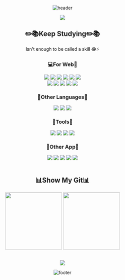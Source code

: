 <div align="center">
  
![header](https://capsule-render.vercel.app/api?type=waving&color=gradient&height=230&section=header&text=print('YeChan')&fontAlign=50&fontAlignY=45&fontSize=70&fontColor=000000&desc=Studying%20for%20become%20Full%20Stack%20Dev&descAlignY=20&descAlign=75)


  
<a href="#" target="_blank">
  <img src="https://img.shields.io/badge/-ssy01077@gmail.com-EA4335?style=for-the-badge&logo=Gmail&logoColor=ffffff"/>
</a><br/>


## :pencil2::books:Keep Studying:pencil2::books:
Isn't enough to be called a skill :joy::zap:
  
### :computer:For Web:page_facing_up:
<a href="#" target="_blank"><img src="https://img.shields.io/badge/-HTML5-F05032?style=for-the-badge&logo=html5&logoColor=ffffff"/></a>
<a href="#" target="_blank"><img src="https://img.shields.io/badge/-CSS-1572B6?style=for-the-badge&logo=css3&logoColor=ffffff"/></a>
<a href="#" target="_blank"><img src="https://img.shields.io/badge/-Thymeleaf-005F0F?style=for-the-badge&logo=Thymeleaf&logoColor=ffffff"/></a>
<a href="#" target="_blank"><img src="https://img.shields.io/badge/-React-61DAFB?style=for-the-badge&logo=React&logoColor=ffffff"/></a>
<a href="#" target="_blank"><img src="https://img.shields.io/badge/-Bulma-00D1B2?style=for-the-badge&logo=Bulma&logoColor=ffffff"/></a>
<a href="#" target="_blank"><img src="https://img.shields.io/badge/-Bootstrap-7952B3?style=for-the-badge&logo=Bootstrap&logoColor=ffffff"/></a></br>
<a href="#" target="_blank"><img src="https://img.shields.io/badge/-Java-007396?style=for-the-badge&logo=java&logoColor=ffffff"/></a>
<a href="#" target="_blank"><img src="https://img.shields.io/badge/-Java Script-F7DF1E?style=for-the-badge&logo=javascript&logoColor=ffffff"/></a>
<a href="#" target="_blank"><img src="https://img.shields.io/badge/-Spring-6DB33F?style=for-the-badge&logo=spring&logoColor=ffffff"/></a>
<a href="#" target="_blank"><img src="https://img.shields.io/badge/-Node.js-339933?style=for-the-badge&logo=node.js&logoColor=ffffff"/></a>
<a href="#" target="_blank"><img src="https://img.shields.io/badge/-MySQL-4479A1?style=for-the-badge&logo=MySQL&logoColor=ffffff"/></a><br/>

### :blue_book:Other Languages:blue_book:
<a href="#" target="_blank"><img src="https://img.shields.io/badge/-Python-3776AB?style=for-the-badge&logo=python&logoColor=ffffff"/></a>
<a href="#" target="_blank"><img src="https://img.shields.io/badge/-C-A8B9CC?style=for-the-badge&logo=c&logoColor=ffffff"/></a>
<a href="#" target="_blank"><img src="https://img.shields.io/badge/-C++-00599C?style=for-the-badge&logo=c%2B%2B&logoColor=ffffff"/></a><br/>

### :wrench:Tools:wrench:
<a href="#" target="_blank"><img src="https://img.shields.io/badge/-IntelliJ IDEA-000000?style=for-the-badge&logo=intellijidea&logoColor=ffffff"/></a>
<a href="#" target="_blank"><img src="https://img.shields.io/badge/-PyCharm-000000?style=for-the-badge&logo=PyCharm&logoColor=ffffff"/></a>
<a href="#" target="_blank"><img src="https://img.shields.io/badge/-Visual Studio Code-007ACC?style=for-the-badge&logo=VisualStudioCode&logoColor=ffffff"/></a>
<a href="#" target="_blank"><img src="https://img.shields.io/badge/-Eclipse IDE-2C2255?style=for-the-badge&logo=EclipseIDE&logoColor=ffffff"/></a><br/>

### :notebook_with_decorative_cover:Other App:notebook_with_decorative_cover:
<a href="#" target="_blank"><img src="https://img.shields.io/badge/-Git-F05032?style=for-the-badge&logo=git&logoColor=ffffff"/></a>
<a href="#" target="_blank"><img src="https://img.shields.io/badge/-Source Tree-0052CC?style=for-the-badge&logo=Sourcetree&logoColor=ffffff"/></a>
<a href="#" target="_blank"><img src="https://img.shields.io/badge/-Slack-4A154B?style=for-the-badge&logo=slack&logoColor=ffffff"/></a>
<a href="#" target="_blank"><img src="https://img.shields.io/badge/-Notion-000000?style=for-the-badge&logo=Notion&logoColor=ffffff"/></a>
<a href="#" target="_blank"><img src="https://img.shields.io/badge/-Virtual Box-183A61?style=for-the-badge&logo=VirtualBox&logoColor=ffffff"/></a><br/><br/>

## :bar_chart:Show My Git:bar_chart:
<p>
  <img height="180em" src="https://github-readme-stats.vercel.app/api?username=YeChanKim98&show_icons=true&include_all_commits=true&bg_color=30,2c3e50,3498db&title_color=fff&text_color=fff">
  <img height="180em" src="https://github-readme-stats.vercel.app/api/top-langs/?username=YeChanKim98&layout=compact&bg_color=30,2c3e50,3498db&title_color=fff&text_color=fff">
</p><br/>

  <img src="https://hits.seeyoufarm.com/api/count/incr/badge.svg?url=https%3A%2F%2Fgithub.com%2FYeChanKim98&count_bg=%233498db&title_bg=%232c3e50&icon=github.svg&icon_color=%23EBE7E7&title=Hits&edge_flat=false"/>


![footer](https://capsule-render.vercel.app/api?section=footer&type=waving&color=gradient)

</div>
<!--
3498DB to 2C3E50
**YeChanKim98/YeChanKim98** is a ✨ _special_ ✨ repository because its `README.md` (this file) appears on your GitHub profile.
<a href="#" target="_blank"><img src="https://img.shields.io/badge/-HTML5-F05032?style=for-the-badge&logo=html5&logoColor=ffffff"/></a>
<a href="#" target="_blank"><img src="https://img.shields.io/badge/-HTML5-F05032?style=for-the-badge&logo=html5&logoColor=ffffff"/></a>
Here are some ideas to get you started:

- 🔭 I’m currently working on ...
- 🌱 I’m currently learning ...
- 👯 I’m looking to collaborate on ...
- 🤔 I’m looking for help with ...
- 💬 Ask me about ...
- 📫 How to reach me: ...
- 😄 Pronouns: ...
- ⚡ Fun fact: ...
-->
